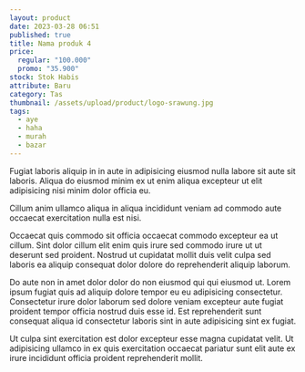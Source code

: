 ```yaml
---
layout: product
date: 2023-03-28 06:51
published: true
title: Nama produk 4
price:
  regular: "100.000"
  promo: "35.900"
stock: Stok Habis
attribute: Baru
category: Tas
thumbnail: /assets/upload/product/logo-srawung.jpg
tags:
  - aye
  - haha
  - murah
  - bazar
---
```

Fugiat laboris aliquip in in aute in adipisicing eiusmod nulla labore sit aute sit laboris. Aliqua do eiusmod minim ex ut enim aliqua excepteur ut elit adipisicing nisi minim dolor officia eu.

Cillum anim ullamco aliqua in aliqua incididunt veniam ad commodo aute occaecat exercitation nulla est nisi.

Occaecat quis commodo sit officia occaecat commodo excepteur ea ut cillum. Sint dolor cillum elit enim quis irure sed commodo irure ut ut deserunt sed proident. Nostrud ut cupidatat mollit duis velit culpa sed laboris ea aliquip consequat dolor dolore do reprehenderit aliquip laborum.

Do aute non in amet dolor dolor do non eiusmod qui qui eiusmod ut. Lorem ipsum fugiat quis ad aliquip dolore tempor eu eu adipisicing consectetur. Consectetur irure dolor laborum sed dolore veniam excepteur aute fugiat proident tempor officia nostrud duis esse id. Est reprehenderit sunt consequat aliqua id consectetur laboris sint in aute adipisicing sint ex fugiat.

Ut culpa sint exercitation est dolor excepteur esse magna cupidatat velit. Ut adipisicing ullamco in ex quis exercitation occaecat pariatur sunt elit aute ex irure incididunt officia proident reprehenderit mollit.